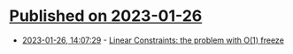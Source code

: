 # [Published on 2023-01-26](index.md)

* [2023-01-26, 14:07:29](https://lobste.rs/s/vkq0ez/linear_constraints_problem_with_o_1) - [Linear Constraints: the problem with O(1) freeze](https://www.tweag.io/blog/2023-01-26-linear-constraints-freeze/)
